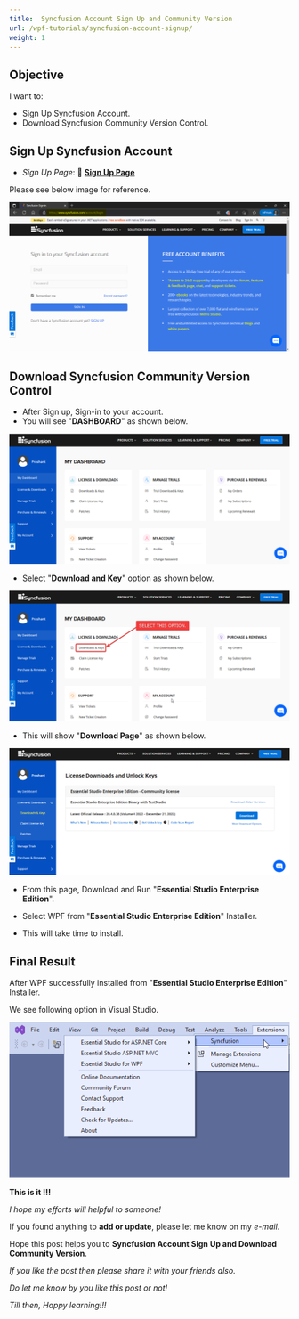 ```yaml
---
title:  Syncfusion Account Sign Up and Community Version
url: /wpf-tutorials/syncfusion-account-signup/
weight: 1
---
```


## Objective

I want to:

- Sign Up Syncfusion Account.
- Download Syncfusion Community Version Control.

## Sign Up Syncfusion Account

- *Sign Up Page*: 🚀 **[Sign Up Page](https://www.syncfusion.com/account/register)**

Please see below image for reference.

[![Sign Up Page](syncfusion-account-signup/signup-page.png)](syncfusion-account-signup/signup-page.png)

## Download Syncfusion Community Version Control

- After Sign up, Sign-in to your account.
- You will see "**DASHBOARD**" as shown below.

[![syncfusion-dashboard](syncfusion-account-signup/syncfusion-dashboard.png)](syncfusion-account-signup/syncfusion-dashboard.png)

- Select "**Download and Key**" option as shown below.

[![syncfusion-download-page](syncfusion-account-signup/syncfusion-download-page.png)](syncfusion-account-signup/syncfusion-download-page.png)

- This will show "**Download Page**" as shown below.

[![syncfusion-download-link](syncfusion-account-signup/syncfusion-download-link.png)](syncfusion-account-signup/syncfusion-download-link.png)

- From this page, Download and Run "**Essential Studio Enterprise Edition**".

- Select WPF from "**Essential Studio Enterprise Edition**" Installer.

- This will take time to install.

## Final Result

After WPF successfully installed from "**Essential Studio Enterprise Edition**" Installer.

We see following option in Visual Studio.

[![syncfusion-in-vs](syncfusion-account-signup/syncfusion-in-vs.png)](syncfusion-account-signup/syncfusion-in-vs.png)

**This is it !!!**

*I hope my efforts will helpful to someone!*

If you found anything to **add or update**, please let me know on my *e-mail*.

Hope this post helps you to **Syncfusion Account Sign Up and Download Community Version**.

*If you like the post then please share it with your friends also.*

*Do let me know by you like this post or not!*

*Till then, Happy learning!!!*